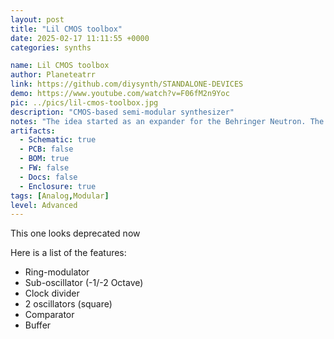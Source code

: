 ```yaml
---
layout: post
title: "Lil CMOS toolbox"
date: 2025-02-17 11:11:55 +0000
categories: synths

name: Lil CMOS toolbox
author: Planeteatrr
link: https://github.com/diysynth/STANDALONE-DEVICES
demo: https://www.youtube.com/watch?v=F06fM2n9Yoc
pic: ../pics/lil-cmos-toolbox.jpg
description: "CMOS-based semi-modular synthesizer"
notes: "The idea started as an expander for the Behringer Neutron. The Toolbox provides a ring-modulator (quite similar to the one in the Korg MS-20) and a sub-oscillator."
artifacts:
  - Schematic: true
  - PCB: false
  - BOM: true
  - FW: false
  - Docs: false
  - Enclosure: true
tags: [Analog,Modular]
level: Advanced
---
```


This one looks deprecated now

Here is a list of the features:
- Ring-modulator
- Sub-oscillator (-1/-2 Octave)
- Clock divider
- 2 oscillators (square)
- Comparator
- Buffer
